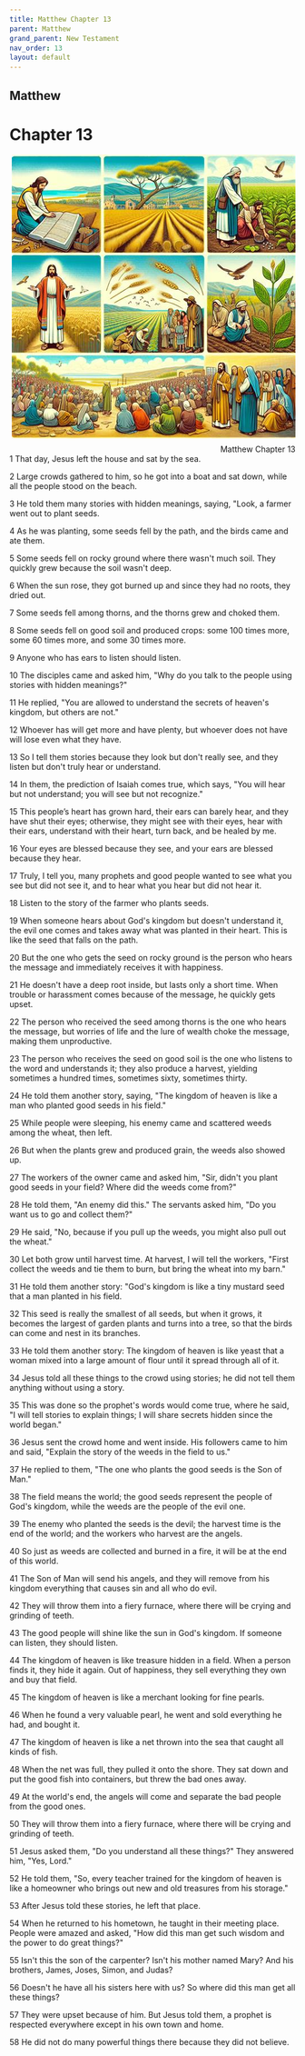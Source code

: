 ```yaml
---
title: Matthew Chapter 13
parent: Matthew
grand_parent: New Testament
nav_order: 13
layout: default
---
```


## Matthew

# Chapter 13

<div style="clear: both; text-align: right;">
    <img src="/assets/Image/Matthew/500/13.jpg" alt="Matthew Chapter 13" class="chapter-image" style="max-width: 100%; height: auto; float: right; margin: 0 0 10px 10px; padding-left: 10%;">
    <figcaption style="font-size: 14px;">Matthew Chapter 13</figcaption>
</div>
1 That day, Jesus left the house and sat by the sea.

2 Large crowds gathered to him, so he got into a boat and sat down, while all the people stood on the beach.

3 He told them many stories with hidden meanings, saying, "Look, a farmer went out to plant seeds.

4 As he was planting, some seeds fell by the path, and the birds came and ate them.

5 Some seeds fell on rocky ground where there wasn't much soil. They quickly grew because the soil wasn't deep.

6 When the sun rose, they got burned up and since they had no roots, they dried out.

7 Some seeds fell among thorns, and the thorns grew and choked them.

8 Some seeds fell on good soil and produced crops: some 100 times more, some 60 times more, and some 30 times more.

9 Anyone who has ears to listen should listen.

10 The disciples came and asked him, "Why do you talk to the people using stories with hidden meanings?"

11 He replied, "You are allowed to understand the secrets of heaven's kingdom, but others are not."

12 Whoever has will get more and have plenty, but whoever does not have will lose even what they have.

13 So I tell them stories because they look but don't really see, and they listen but don't truly hear or understand.

14 In them, the prediction of Isaiah comes true, which says, "You will hear but not understand; you will see but not recognize."

15 This people’s heart has grown hard, their ears can barely hear, and they have shut their eyes; otherwise, they might see with their eyes, hear with their ears, understand with their heart, turn back, and be healed by me.

16 Your eyes are blessed because they see, and your ears are blessed because they hear.

17 Truly, I tell you, many prophets and good people wanted to see what you see but did not see it, and to hear what you hear but did not hear it.

18 Listen to the story of the farmer who plants seeds.

19 When someone hears about God's kingdom but doesn't understand it, the evil one comes and takes away what was planted in their heart. This is like the seed that falls on the path.

20 But the one who gets the seed on rocky ground is the person who hears the message and immediately receives it with happiness.

21 He doesn't have a deep root inside, but lasts only a short time. When trouble or harassment comes because of the message, he quickly gets upset.

22 The person who received the seed among thorns is the one who hears the message, but worries of life and the lure of wealth choke the message, making them unproductive.

23 The person who receives the seed on good soil is the one who listens to the word and understands it; they also produce a harvest, yielding sometimes a hundred times, sometimes sixty, sometimes thirty.

24 He told them another story, saying, "The kingdom of heaven is like a man who planted good seeds in his field."

25 While people were sleeping, his enemy came and scattered weeds among the wheat, then left.

26 But when the plants grew and produced grain, the weeds also showed up.

27 The workers of the owner came and asked him, "Sir, didn't you plant good seeds in your field? Where did the weeds come from?"

28 He told them, "An enemy did this." The servants asked him, "Do you want us to go and collect them?"

29 He said, "No, because if you pull up the weeds, you might also pull out the wheat."

30 Let both grow until harvest time. At harvest, I will tell the workers, "First collect the weeds and tie them to burn, but bring the wheat into my barn."

31 He told them another story: "God's kingdom is like a tiny mustard seed that a man planted in his field.

32 This seed is really the smallest of all seeds, but when it grows, it becomes the largest of garden plants and turns into a tree, so that the birds can come and nest in its branches.

33 He told them another story: The kingdom of heaven is like yeast that a woman mixed into a large amount of flour until it spread through all of it.

34 Jesus told all these things to the crowd using stories; he did not tell them anything without using a story.

35 This was done so the prophet's words would come true, where he said, "I will tell stories to explain things; I will share secrets hidden since the world began."

36 Jesus sent the crowd home and went inside. His followers came to him and said, "Explain the story of the weeds in the field to us."

37 He replied to them, "The one who plants the good seeds is the Son of Man."

38 The field means the world; the good seeds represent the people of God's kingdom, while the weeds are the people of the evil one.

39 The enemy who planted the seeds is the devil; the harvest time is the end of the world; and the workers who harvest are the angels.

40 So just as weeds are collected and burned in a fire, it will be at the end of this world.

41 The Son of Man will send his angels, and they will remove from his kingdom everything that causes sin and all who do evil.

42 They will throw them into a fiery furnace, where there will be crying and grinding of teeth.

43 The good people will shine like the sun in God's kingdom. If someone can listen, they should listen.

44 The kingdom of heaven is like treasure hidden in a field. When a person finds it, they hide it again. Out of happiness, they sell everything they own and buy that field.

45 The kingdom of heaven is like a merchant looking for fine pearls.

46 When he found a very valuable pearl, he went and sold everything he had, and bought it.

47 The kingdom of heaven is like a net thrown into the sea that caught all kinds of fish.

48 When the net was full, they pulled it onto the shore. They sat down and put the good fish into containers, but threw the bad ones away.

49 At the world's end, the angels will come and separate the bad people from the good ones.

50 They will throw them into a fiery furnace, where there will be crying and grinding of teeth.

51 Jesus asked them, "Do you understand all these things?" They answered him, "Yes, Lord."

52 He told them, "So, every teacher trained for the kingdom of heaven is like a homeowner who brings out new and old treasures from his storage."

53 After Jesus told these stories, he left that place.

54 When he returned to his hometown, he taught in their meeting place. People were amazed and asked, "How did this man get such wisdom and the power to do great things?"

55 Isn't this the son of the carpenter? Isn't his mother named Mary? And his brothers, James, Joses, Simon, and Judas?

56 Doesn't he have all his sisters here with us? So where did this man get all these things?

57 They were upset because of him. But Jesus told them, a prophet is respected everywhere except in his own town and home.

58 He did not do many powerful things there because they did not believe.


